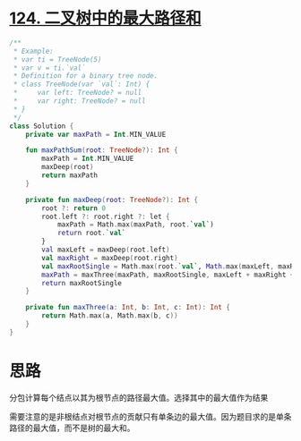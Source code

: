 # [124. 二叉树中的最大路径和](https://leetcode-cn.com/problems/binary-tree-maximum-path-sum/)

```kotlin
/**
 * Example:
 * var ti = TreeNode(5)
 * var v = ti.`val`
 * Definition for a binary tree node.
 * class TreeNode(var `val`: Int) {
 *     var left: TreeNode? = null
 *     var right: TreeNode? = null
 * }
 */
class Solution {
    private var maxPath = Int.MIN_VALUE

    fun maxPathSum(root: TreeNode?): Int {
        maxPath = Int.MIN_VALUE
        maxDeep(root)
        return maxPath
    }

    private fun maxDeep(root: TreeNode?): Int {
        root ?: return 0
        root.left ?: root.right ?: let {
            maxPath = Math.max(maxPath, root.`val`)
            return root.`val`
        }
        val maxLeft = maxDeep(root.left)
        val maxRight = maxDeep(root.right)
        val maxRootSingle = Math.max(root.`val`, Math.max(maxLeft, maxRight) + root.`val`)
        maxPath = maxThree(maxPath, maxRootSingle, maxLeft + maxRight + root.`val`)
        return maxRootSingle
    }

    private fun maxThree(a: Int, b: Int, c: Int): Int {
        return Math.max(a, Math.max(b, c))
    }
}
```

# 思路

分包计算每个结点以其为根节点的路径最大值。选择其中的最大值作为结果

需要注意的是非根结点对根节点的贡献只有单条边的最大值。因为题目求的是单条路径的最大值，而不是树的最大和。

